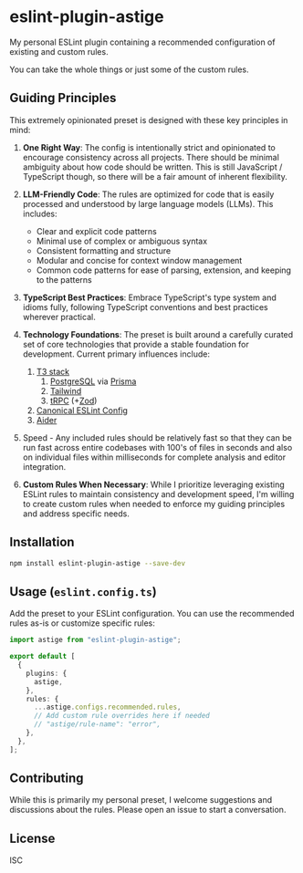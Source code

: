# eslint-plugin-astige

My personal ESLint plugin containing a recommended configuration of existing and custom rules.

You can take the whole things or just some of the custom rules.

## Guiding Principles

This extremely opinionated preset is designed with these key principles in mind:

1. **One Right Way**: The config is intentionally strict and opinionated to encourage consistency across all projects. There should be minimal ambiguity about how code should be written. This is still JavaScript / TypeScript though, so there will be a fair amount of inherent flexibility.

2. **LLM-Friendly Code**: The rules are optimized for code that is easily processed and understood by large language models (LLMs). This includes:

   - Clear and explicit code patterns
   - Minimal use of complex or ambiguous syntax
   - Consistent formatting and structure
   - Modular and concise for context window management
   - Common code patterns for ease of parsing, extension, and keeping to the patterns

3. **TypeScript Best Practices**: Embrace TypeScript's type system and idioms fully, following TypeScript conventions and best practices wherever practical.

4. **Technology Foundations**: The preset is built around a carefully curated set of core technologies that provide a stable foundation for development. Current primary influences include:

   1. [T3 stack](https://create.t3.gg/)
      1. [PostgreSQL](https://www.postgresql.org/) via [Prisma](https://www.prisma.io/)
      2. [Tailwind](https://tailwindcss.com/)
      3. [tRPC](https://trpc.io/) (+[Zod](https://zod.dev/))
   2. [Canonical ESLint Config](https://github.com/gajus/eslint-config-canonical)
   3. [Aider](https://aider.chat/)

5. Speed - Any included rules should be relatively fast so that they can be run fast across entire codebases with 100's of files in seconds and also on individual files within milliseconds for complete analysis and editor integration.

6. **Custom Rules When Necessary**: While I prioritize leveraging existing ESLint rules to maintain consistency and development speed, I'm willing to create custom rules when needed to enforce my guiding principles and address specific needs.

## Installation

```bash
npm install eslint-plugin-astige --save-dev
```

## Usage (`eslint.config.ts`)

Add the preset to your ESLint configuration. You can use the recommended rules as-is or customize specific rules:

```typescript
import astige from "eslint-plugin-astige";

export default [
  {
    plugins: {
      astige,
    },
    rules: {
      ...astige.configs.recommended.rules,
      // Add custom rule overrides here if needed
      // "astige/rule-name": "error",
    },
  },
];
```

## Contributing

While this is primarily my personal preset, I welcome suggestions and discussions about the rules. Please open an issue to start a conversation.

## License

ISC
